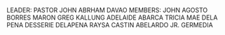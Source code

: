 LEADER: PASTOR JOHN ABRHAM DAVAO
MEMBERS: JOHN AGOSTO BORRES
         MARON GREG KALLUNG
         ADELAIDE ABARCA
         TRICIA MAE DELA PENA
         DESSERIE DELAPENA
         RAYSA CASTIN
         ABELARDO JR. GERMEDIA
        
